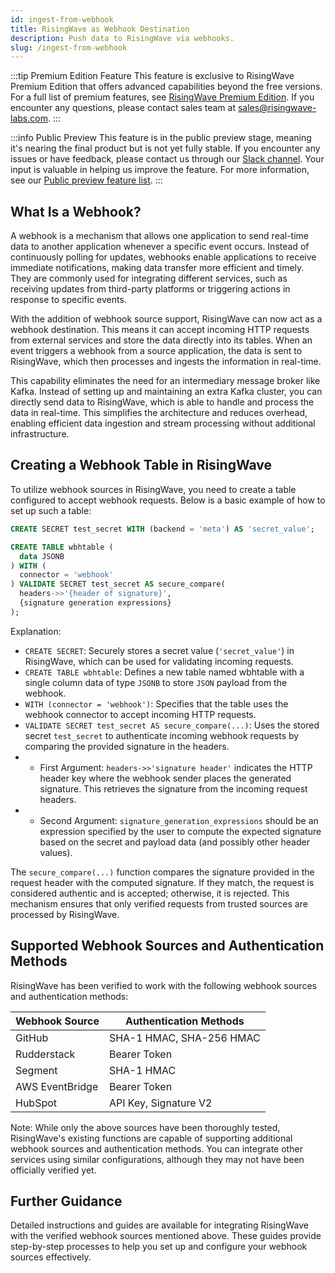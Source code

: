 ```yaml
---
id: ingest-from-webhook
title: RisingWave as Webhook Destination
description: Push data to RisingWave via webhooks.
slug: /ingest-from-webhook
---
```

<head>
  <link rel="canonical" href="https://docs.risingwave.com/docs/current/ingest-from-webhook/" />
</head>

:::tip Premium Edition Feature
This feature is exclusive to RisingWave Premium Edition that offers advanced capabilities beyond the free versions. For a full list of premium features, see [RisingWave Premium Edition](/rw-premium-edition-intro.md). If you encounter any questions, please contact sales team at [sales@risingwave-labs.com](mailto:sales@risingwave-labs.com).
:::

:::info Public Preview
This feature is in the public preview stage, meaning it's nearing the final product but is not yet fully stable. If you encounter any issues or have feedback, please contact us through our [Slack channel](https://www.risingwave.com/slack). Your input is valuable in helping us improve the feature. For more information, see our [Public preview feature list](/product-lifecycle/#features-in-the-public-preview-stage).
:::

## What Is a Webhook?

A webhook is a mechanism that allows one application to send real-time data to another application whenever a specific event occurs. Instead of continuously polling for updates, webhooks enable applications to receive immediate notifications, making data transfer more efficient and timely. They are commonly used for integrating different services, such as receiving updates from third-party platforms or triggering actions in response to specific events.

With the addition of webhook source support, RisingWave can now act as a webhook destination. This means it can accept incoming HTTP requests from external services and store the data directly into its tables. When an event triggers a webhook from a source application, the data is sent to RisingWave, which then processes and ingests the information in real-time.

This capability eliminates the need for an intermediary message broker like Kafka. Instead of setting up and maintaining an extra Kafka cluster, you can directly send data to RisingWave, which is able to handle and process the data in real-time. This simplifies the architecture and reduces overhead, enabling efficient data ingestion and stream processing without additional infrastructure.

## Creating a Webhook Table in RisingWave

To utilize webhook sources in RisingWave, you need to create a table configured to accept webhook requests. Below is a basic example of how to set up such a table:

```sql
CREATE SECRET test_secret WITH (backend = 'meta') AS 'secret_value';

CREATE TABLE wbhtable (
  data JSONB
) WITH (
  connector = 'webhook'
) VALIDATE SECRET test_secret AS secure_compare(
  headers->>'{header of signature}',
  {signature generation expressions}
);
```

Explanation:

- `CREATE SECRET`: Securely stores a secret value (`'secret_value'`) in RisingWave, which can be used for validating incoming requests.
- `CREATE TABLE wbhtable`: Defines a new table named wbhtable with a single column data of type `JSONB` to store `JSON` payload from the webhook.
- `WITH (connector = 'webhook')`: Specifies that the table uses the webhook connector to accept incoming HTTP requests.
- `VALIDATE SECRET test_secret AS secure_compare(...)`: Uses the stored secret `test_secret` to authenticate incoming webhook requests by comparing the provided signature in the headers.
- - First Argument: `headers->>'signature header'` indicates the HTTP header key where the webhook sender places the generated signature. This retrieves the signature from the incoming request headers.
- - Second Argument: `signature_generation_expressions` should be an expression specified by the user to compute the expected signature based on the secret and payload data (and possibly other header values).

The `secure_compare(...)` function compares the signature provided in the request header with the computed signature. If they match, the request is considered authentic and is accepted; otherwise, it is rejected. This mechanism ensures that only verified requests from trusted sources are processed by RisingWave.

## Supported Webhook Sources and Authentication Methods
RisingWave has been verified to work with the following webhook sources and authentication methods:

|Webhook Source|Authentication Methods|
|---|---|
|GitHub| SHA-1 HMAC, SHA-256 HMAC |
|Rudderstack| Bearer Token |
|Segment| SHA-1 HMAC |
|AWS EventBridge| Bearer Token |
|HubSpot| API Key, Signature V2 |

Note: While only the above sources have been thoroughly tested, RisingWave's existing functions are capable of supporting additional webhook sources and authentication methods. You can integrate other services using similar configurations, although they may not have been officially verified yet.

## Further Guidance
Detailed instructions and guides are available for integrating RisingWave with the verified webhook sources mentioned above. These guides provide step-by-step processes to help you set up and configure your webhook sources effectively.